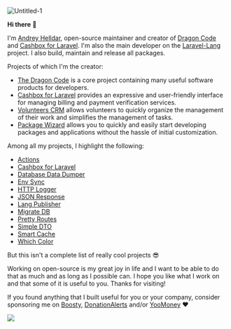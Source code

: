 ![Untitled-1](https://github.com/andrey-helldar/andrey-helldar/assets/10347617/a8cb924d-eb2a-4ce9-8925-469acd74a090)

**Hi there** 👋

I'm [Andrey Helldar](https://dragon-code.pro), open-source maintainer and creator of
[Dragon Code](https://github.com/TheDragonCode) and [Cashbox for Laravel](https://github.com/cashbox-laravel).
I'm also the main developer on the [Laravel-Lang](https://github.com/Laravel-Lang) project.
I also build, maintain and release all packages.

Projects of which I'm the creator:

- [The Dragon Code](https://github.com/TheDragonCode) is a core project containing many useful software products for developers.
- [Cashbox for Laravel](https://github.com/cashbox-laravel) provides an expressive and user-friendly interface for managing billing and payment verification services.
- [Volunteers CRM](https://github.com/volunteers-crm) allows volunteers to quickly organize the management of their work and simplifies the management of tasks.
- [Package Wizard](https://github.com/package-wizard) allows you to quickly and easily start developing packages and applications without the hassle of initial customization.

Among all my projects, I highlight the following:

- [Actions](https://github.com/TheDragonCode/laravel-actions)
- [Cashbox for Laravel](https://github.com/cashbox-laravel)
- [Database Data Dumper](https://github.com/TheDragonCode/laravel-data-dumper)
- [Env Sync](https://github.com/TheDragonCode/env-sync-laravel)
- [HTTP Logger](https://github.com/TheDragonCode/laravel-http-logger)
- [JSON Response](https://github.com/TheDragonCode/laravel-json-response)
- [Lang Publisher](https://github.com/Laravel-Lang/publisher)
- [Migrate DB](https://github.com/TheDragonCode/migrate-db)
- [Pretty Routes](https://github.com/TheDragonCode/pretty-routes)
- [Simple DTO](https://github.com/TheDragonCode/simple-data-transfer-object)
- [Smart Cache](https://github.com/TheDragonCode/laravel-cache)
- [Which Color](https://github.com/TheDragonCode/which-color)

But this isn't a complete list of really cool projects 😎

Working on open-source is my great joy in life and I want to be able to do that as much and as long as I possible can. I hope you like what I work on and that some of it is useful to you. Thanks for visiting!

If you found anything that I built useful for you or your company, consider sponsoring me on
[Boosty](https://boosty.to/dragon-code), [DonationAlerts](https://www.donationalerts.com/r/dragon_code) and/or [YooMoney](https://yoomoney.ru/to/410012608840929) ❤️

![](https://hit.yhype.me/github/profile?user_id=10347617)
